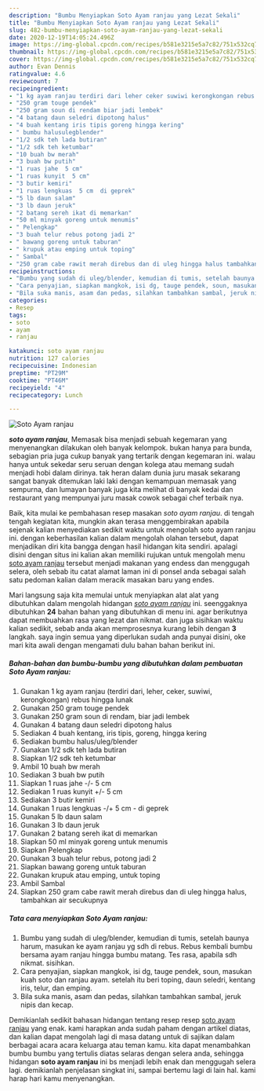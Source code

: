 ```yaml
---
description: "Bumbu Menyiapkan Soto Ayam ranjau yang Lezat Sekali"
title: "Bumbu Menyiapkan Soto Ayam ranjau yang Lezat Sekali"
slug: 482-bumbu-menyiapkan-soto-ayam-ranjau-yang-lezat-sekali
date: 2020-12-19T14:05:24.496Z
image: https://img-global.cpcdn.com/recipes/b581e3215e5a7c82/751x532cq70/soto-ayam-ranjau-foto-resep-utama.jpg
thumbnail: https://img-global.cpcdn.com/recipes/b581e3215e5a7c82/751x532cq70/soto-ayam-ranjau-foto-resep-utama.jpg
cover: https://img-global.cpcdn.com/recipes/b581e3215e5a7c82/751x532cq70/soto-ayam-ranjau-foto-resep-utama.jpg
author: Evan Dennis
ratingvalue: 4.6
reviewcount: 7
recipeingredient:
- "1 kg ayam ranjau terdiri dari leher ceker suwiwi kerongkongan rebus hingga lunak"
- "250 gram touge pendek"
- "250 gram soun di rendam biar jadi lembek"
- "4 batang daun seledri dipotong halus"
- "4 buah kentang iris tipis goreng hingga kering"
- " bumbu halusulegblender"
- "1/2 sdk teh lada butiran"
- "1/2 sdk teh ketumbar"
- "10 buah bw merah"
- "3 buah bw putih"
- "1 ruas jahe  5 cm"
- "1 ruas kunyit  5 cm"
- "3 butir kemiri"
- "1 ruas lengkuas  5 cm  di geprek"
- "5 lb daun salam"
- "3 lb daun jeruk"
- "2 batang sereh ikat di memarkan"
- "50 ml minyak goreng untuk menumis"
- " Pelengkap"
- "3 buah telur rebus potong jadi 2"
- " bawang goreng untuk taburan"
- " krupuk atau emping untuk toping"
- " Sambal"
- "250 gram cabe rawit merah direbus dan di uleg hingga halus tambahkan air secukupnya"
recipeinstructions:
- "Bumbu yang sudah di uleg/blender, kemudian di tumis, setelah baunya harum, masukan ke ayam ranjau yg sdh di rebus. Rebus kembali bumbu bersama ayam ranjau hingga bumbu matang. Tes rasa, apabila sdh nikmat. sisihkan."
- "Cara penyajian, siapkan mangkok, isi dg, tauge pendek, soun, masukan kuah soto dan ranjau ayam. setelah itu beri toping, daun seledri, kentang iris, telur, dan emping."
- "Bila suka manis, asam dan pedas, silahkan tambahkan sambal, jeruk nipis dan kecap."
categories:
- Resep
tags:
- soto
- ayam
- ranjau

katakunci: soto ayam ranjau 
nutrition: 127 calories
recipecuisine: Indonesian
preptime: "PT29M"
cooktime: "PT46M"
recipeyield: "4"
recipecategory: Lunch

---
```



![Soto Ayam ranjau](https://img-global.cpcdn.com/recipes/b581e3215e5a7c82/751x532cq70/soto-ayam-ranjau-foto-resep-utama.jpg)

<b><i>soto ayam ranjau</i></b>, Memasak bisa menjadi sebuah kegemaran yang menyenangkan dilakukan oleh banyak kelompok. bukan hanya para bunda, sebagian pria juga cukup banyak yang tertarik dengan kegemaran ini. walau hanya untuk sekedar seru seruan dengan kolega atau memang sudah menjadi hobi dalam dirinya. tak heran dalam dunia juru masak sekarang sangat banyak ditemukan laki laki dengan kemampuan memasak yang sempurna, dan lumayan banyak juga kita melihat di banyak kedai dan restaurant yang mempunyai juru masak cowok sebagai chef terbaik nya.

Baik, kita mulai ke pembahasan resep masakan <i>soto ayam ranjau</i>. di tengah tengah kegiatan kita, mungkin akan terasa menggembirakan apabila sejenak kalian menyediakan sedikit waktu untuk mengolah soto ayam ranjau ini. dengan keberhasilan kalian dalam mengolah olahan tersebut, dapat menjadikan diri kita bangga dengan hasil hidangan kita sendiri. apalagi disini dengan situs ini kalian akan memiliki rujukan untuk mengolah menu <u>soto ayam ranjau</u> tersebut menjadi makanan yang endess dan menggugah selera, oleh sebab itu catat alamat laman ini di ponsel anda sebagai salah satu pedoman kalian dalam meracik masakan baru yang endes.




Mari langsung saja kita memulai untuk menyiapkan alat alat yang dibutuhkan dalam mengolah hidangan <u><i>soto ayam ranjau</i></u> ini. seenggaknya dibutuhkan <b>24</b> bahan bahan yang dibutuhkan di menu ini. agar berikutnya dapat membuahkan rasa yang lezat dan nikmat. dan juga sisihkan waktu kalian sedikit, sebab anda akan memprosesnya kurang lebih dengan <b>3</b> langkah. saya ingin semua yang diperlukan sudah anda punyai disini, oke mari kita awali dengan mengamati dulu bahan bahan berikut ini.

<!--inarticleads1-->

##### Bahan-bahan dan bumbu-bumbu yang dibutuhkan dalam pembuatan Soto Ayam ranjau:

1. Gunakan 1 kg ayam ranjau (terdiri dari, leher, ceker, suwiwi, kerongkongan) rebus hingga lunak
1. Gunakan 250 gram touge pendek
1. Gunakan 250 gram soun di rendam, biar jadi lembek
1. Gunakan 4 batang daun seledri dipotong halus
1. Sediakan 4 buah kentang, iris tipis, goreng, hingga kering
1. Sediakan  bumbu halus/uleg/blender
1. Gunakan 1/2 sdk teh lada butiran
1. Siapkan 1/2 sdk teh ketumbar
1. Ambil 10 buah bw merah
1. Sediakan 3 buah bw putih
1. Siapkan 1 ruas jahe -/- 5 cm
1. Sediakan 1 ruas kunyit +/- 5 cm
1. Sediakan 3 butir kemiri
1. Gunakan 1 ruas lengkuas -/+ 5 cm - di geprek
1. Gunakan 5 lb daun salam
1. Gunakan 3 lb daun jeruk
1. Gunakan 2 batang sereh ikat di memarkan
1. Siapkan 50 ml minyak goreng untuk menumis
1. Siapkan  Pelengkap
1. Gunakan 3 buah telur rebus, potong jadi 2
1. Siapkan  bawang goreng untuk taburan
1. Gunakan  krupuk atau emping, untuk toping
1. Ambil  Sambal
1. Siapkan 250 gram cabe rawit merah direbus dan di uleg hingga halus, tambahkan air secukupnya




<!--inarticleads2-->

##### Tata cara menyiapkan Soto Ayam ranjau:

1. Bumbu yang sudah di uleg/blender, kemudian di tumis, setelah baunya harum, masukan ke ayam ranjau yg sdh di rebus. Rebus kembali bumbu bersama ayam ranjau hingga bumbu matang. Tes rasa, apabila sdh nikmat. sisihkan.
1. Cara penyajian, siapkan mangkok, isi dg, tauge pendek, soun, masukan kuah soto dan ranjau ayam. setelah itu beri toping, daun seledri, kentang iris, telur, dan emping.
1. Bila suka manis, asam dan pedas, silahkan tambahkan sambal, jeruk nipis dan kecap.




Demikianlah sedikit bahasan hidangan tentang resep resep <u>soto ayam ranjau</u> yang enak. kami harapkan anda sudah paham dengan artikel diatas, dan kalian dapat mengolah lagi di masa datang untuk di sajikan dalam berbagai acara acara keluarga atau teman kamu. kita dapat menambahkan bumbu bumbu yang tertulis diatas selaras dengan selera anda, sehingga hidangan <b>soto ayam ranjau</b> ini bs menjadi lebih enak dan menggugah selera lagi. demikianlah penjelasan singkat ini, sampai bertemu lagi di lain hal. kami harap hari kamu menyenangkan.
